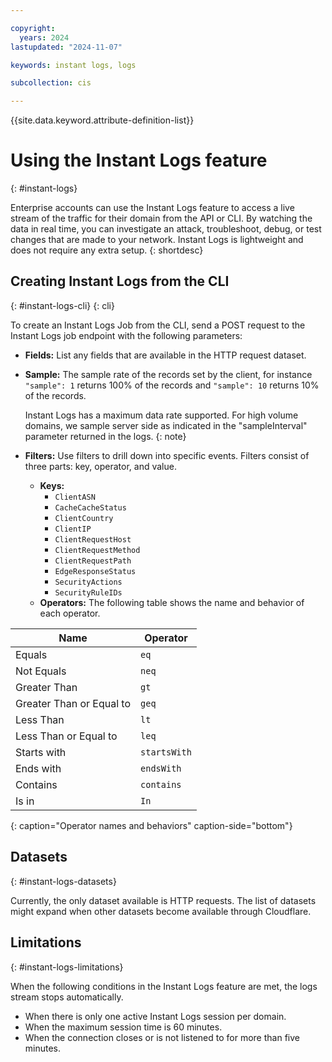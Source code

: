 ```yaml
---

copyright:
  years: 2024
lastupdated: "2024-11-07"

keywords: instant logs, logs

subcollection: cis

---
```


{{site.data.keyword.attribute-definition-list}}

# Using the Instant Logs feature
{: #instant-logs}

Enterprise accounts can use the Instant Logs feature to access a live stream of the traffic for their domain from the API or CLI. By watching the data in real time, you can investigate an attack, troubleshoot, debug, or test changes that are made to your network. Instant Logs is lightweight and does not require any extra setup.
{: shortdesc}

## Creating Instant Logs from the CLI
{: #instant-logs-cli}
{: cli}

To create an Instant Logs Job from the CLI, send a POST request to the Instant Logs job endpoint with the following parameters:

- **Fields:** List any fields that are available in the HTTP request dataset.
- **Sample:** The sample rate of the records set by the client, for instance `"sample": 1` returns 100% of the records and `"sample": 10` returns 10% of the records.

    Instant Logs has a maximum data rate supported. For high volume domains, we sample server side as indicated in the "sampleInterval" parameter returned in the logs.
    {: note}

- **Filters:** Use filters to drill down into specific events. Filters consist of three parts: key, operator, and value.
    - **Keys:**
        - `ClientASN`
        - `CacheCacheStatus`
        - `ClientCountry`
        - `ClientIP`
        - `ClientRequestHost`
        - `ClientRequestMethod`
        - `ClientRequestPath`
        - `EdgeResponseStatus`
        - `SecurityActions`
        - `SecurityRuleIDs`
    - **Operators:** The following table shows the name and behavior of each operator.

| Name | Operator |
| -- | -- |
| Equals | `eq` |
| Not Equals | `neq` |
| Greater Than | `gt` |
| Greater Than or Equal to | `geq` |
| Less Than | `lt` |
| Less Than or Equal to | `leq` |
| Starts with | `startsWith` |
| Ends with | `endsWith` |
| Contains | `contains` |
| Is in | `In` |
{: caption="Operator names and behaviors" caption-side="bottom"}

## Datasets
{: #instant-logs-datasets}

Currently, the only dataset available is HTTP requests. The list of datasets might expand when other datasets become available through Cloudflare.

## Limitations
{: #instant-logs-limitations}

When the following conditions in the Instant Logs feature are met, the logs stream stops automatically.
- When there is only one active Instant Logs session per domain.
- When the maximum session time is 60 minutes.
- When the connection closes or is not listened to for more than five minutes.
